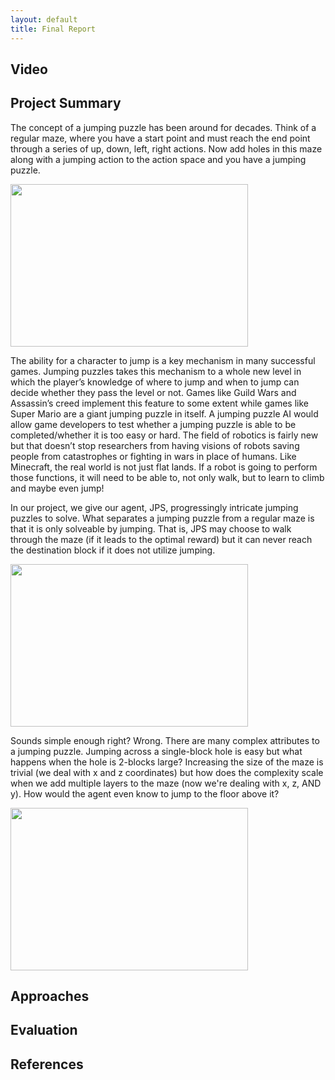 ```yaml
---
layout: default
title: Final Report
---
```


## Video

## Project Summary

The concept of a jumping puzzle has been around for decades. Think of a regular maze, where you have a start point and must reach the end point through a series of up, down, left, right actions. Now add holes in this maze along with a jumping action to the action space and you have a jumping puzzle. 

<img src="http://s3.vidimg.popscreen.com/original/2/ZHZuS0tvOEIxLWsx_o_funny-minecraft-jump.jpg" height="260" width="380">

The ability for a character to jump is a key mechanism in many successful games. Jumping puzzles
takes this mechanism to a whole new level in which the player’s knowledge of where to jump and
when to jump can decide whether they pass the level or not. Games like Guild Wars and Assassin’s
creed implement this feature to some extent while games like Super Mario are a giant jumping puzzle in itself.
A jumping puzzle AI would allow game developers to test whether a jumping puzzle
is able to be completed/whether it is too easy or hard. The field of robotics is fairly new but that
doesn’t stop researchers from having visions of robots saving people from catastrophes or fighting
in wars in place of humans. Like Minecraft, the real world is not just flat lands. If a robot is
going to perform those functions, it will need to be able to, not only walk, but to learn to climb
and maybe even jump!

In our project, we give our agent, JPS, progressingly intricate jumping puzzles to solve. What separates a jumping puzzle from a regular maze is that it is only solveable by jumping. That is, JPS may choose to walk through the maze (if it leads to the optimal reward) but it can never reach the destination block if it does not utilize jumping.

<img src="http://i61.servimg.com/u/f61/15/81/88/32/jump_210.png" height="260" width="380">

Sounds simple enough right? Wrong. There are many complex attributes to a jumping puzzle. Jumping across a single-block hole is easy but what happens when the hole is 2-blocks large? Increasing the size of the maze is trivial (we deal with x and z coordinates) but how does the complexity scale when we add multiple layers to the maze (now we're dealing with x, z, AND y). How would the agent even know to jump to the floor above it? 

<img src="http://i42.tinypic.com/2a4tipu.png" height="260" width="380">


## Approaches

## Evaluation

## References
